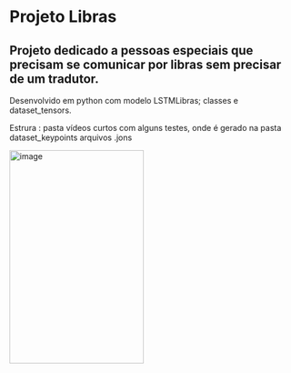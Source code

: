 # Projeto Libras

## Projeto dedicado a pessoas especiais que precisam se comunicar por libras sem precisar de um tradutor.

Desenvolvido em python com modelo LSTMLibras; classes e dataset_tensors.

Estrura : pasta vídeos curtos com alguns testes, onde é gerado na pasta dataset_keypoints arquivos .jons

<img width="236" height="375" alt="image" src="https://github.com/user-attachments/assets/29ed8662-8a65-4553-a9bf-7177c668098b" />




